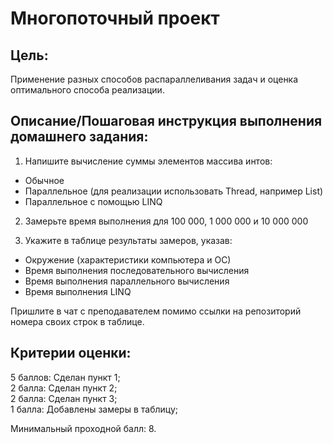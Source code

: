 # Многопоточный проект

## Цель:

Применение разных способов распараллеливания задач и оценка оптимального способа реализации.

  

## Описание/Пошаговая инструкция выполнения домашнего задания:

1. Напишите вычисление суммы элементов массива интов:

- Обычное
- Параллельное (для реализации использовать Thread, например List)
- Параллельное с помощью LINQ

2. Замерьте время выполнения для 100 000, 1 000 000 и 10 000 000
    
3. Укажите в таблице результаты замеров, указав:
    

- Окружение (характеристики компьютера и ОС)
- Время выполнения последовательного вычисления
- Время выполнения параллельного вычисления
- Время выполнения LINQ

Пришлите в чат с преподавателем помимо ссылки на репозиторий номера своих строк в таблице.

  

## Критерии оценки:

5 баллов: Сделан пункт 1;  
2 балла: Сделан пункт 2;  
2 балла: Сделан пункт 3;  
1 балла: Добавлены замеры в таблицу;

Минимальный проходной балл: 8.